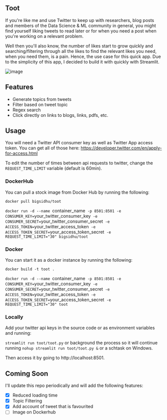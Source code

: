 Toot
---
If you're like me and use Twitter to keep up with researchers, blog posts and members of the Data Science & ML community in general, you might find yourself liking tweets to read later or for when you need a post when you're working on a relevant problem.

Well then you'll also know, the number of likes start to grow quickly and searching/filtering through all the likes to find the relevant likes you need, when you need them, is a pain. Hence, the use case for this quick app. Due to the simplicity of this app, I decided to build it with quickly with Streamlit.

![image](https://user-images.githubusercontent.com/9558507/71452195-7874aa00-2750-11ea-81f8-51153e593eb3.png)

Features
--------

- Generate topics from tweets
- Filter based on tweet topic
- Regex search
- Click directly on links to blogs, links, pdfs, etc.

Usage
---

You will need a Twitter API consumer key as well as Twitter App access token. You can get all of those here: https://developer.twitter.com/en/apply-for-access.html

To edit the number of times between api requests to twitter, change the `REQUEST_TIME_LIMIT` variable (default is 60min).

### DockerHub

You can pull a stock image from Docker Hub by running the following:

`docker pull bigsidhu/toot`

`docker run -d --name `container_name` -p 8501:8501 -e CONSUMER_KEY=`your_twitter_consumer_key` -e CONSUMER_SECRET=`your_twitter_consumer_secret` -e ACCESS_TOKEN=`your_twitter_access_token` -e ACCESS_TOKEN_SECRET=`your_access_token_secret` -e REQUEST_TIME_LIMIT="30" bigsidhu/toot`

### Docker
You can start it as a docker instance by running the following:

`docker build -t toot .`

`docker run -d --name `container_name` -p 8501:8501 -e CONSUMER_KEY=`your_twitter_consumer_key` -e CONSUMER_SECRET=`your_twitter_consumer_secret` -e ACCESS_TOKEN=`your_twitter_access_token` -e ACCESS_TOKEN_SECRET=`your_access_token_secret` -e REQUEST_TIME_LIMIT="30" toot`

### Locally
Add your twitter api keys in the source code or as environment variables and running:

`streamlit run toot/toot.py` or background the process so it will continue running `nohup streamlit run toot/toot.py &` or a schtask on Windows.

Then access it by going to http://localhost:8501.

Coming Soon
---
I'll update this repo periodically and will add the following features:

- [x] Reduced loading time
- [x] Topic Filtering
- [x] Add account of tweet that is favourited
- [ ] Image on Dockerhub
